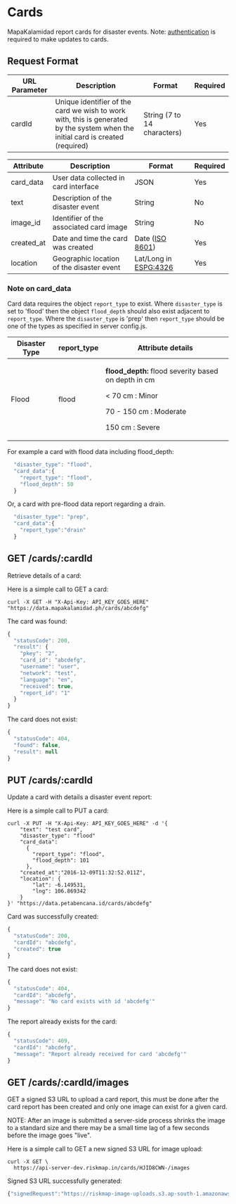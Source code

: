 # Cards

MapaKalamidad report cards for disaster events. Note: [authentication](https://docs.petabencana.id/general/authentication.html) is required to make updates to cards.

## Request Format

| URL Parameter | Description                                                                                                                     | Format                      | Required |
| ------------- | ------------------------------------------------------------------------------------------------------------------------------- | --------------------------- | -------- |
| cardId        | Unique identifier of the card we wish to work with, this is generated by the system when the initial card is created (required) | String (7 to 14 characters) | Yes      |

| Attribute   | Description                               | Format                                                                | Required |
| ----------- | ----------------------------------------- | --------------------------------------------------------------------- | -------- |
| card\_data  | User data collected in card interface     | JSON                                                                  | Yes      |
| text        | Description of the disaster event         | String                                                                | No       |
| image\_id   | Identifier of the associated card image   | String                                                                | No       |
| created\_at | Date and time the card was created        | Date ([ISO 8601](http://www.iso.org/iso/home/standards/iso8601.htm))  | Yes      |
| location    | Geographic location of the disaster event | Lat/Long in [ESPG:4326](http://spatialreference.org/ref/epsg/wgs-84/) | Yes      |

### Note on card\_data

Card data requires the object `report_type` to exist. Where `disaster_type` is set to 'flood' then the object `flood_depth` should also exist adjacent to `report_type`. Where the `disaster_type` is 'prep' then `report_type` should be one of the types as specified in server config.js.

| Disaster Type | report\_type | Attribute details                                                                                                                                          |
| ------------- | ------------ | ---------------------------------------------------------------------------------------------------------------------------------------------------------- |
| Flood         | flood        | <p><strong>flood_depth:</strong> flood severity based on depth in cm<br></p><p>&#x3C; 70 cm : Minor</p><p>70 - 150 cm : Moderate</p><p>150 cm : Severe</p> |

For example a card with flood data including flood\_depth:

```javascript
  "disaster_type": "flood",
  "card_data":{
    "report_type": "flood",
    "flood_depth": 50
  }
```

Or, a card with pre-flood data report regarding a drain.

```javascript
  "disaster_type": "prep",
  "card_data":{
    "report_type":"drain"
  }
```

## GET /cards/:cardId

Retrieve details of a card:

Here is a simple call to GET a card:

```
curl -X GET -H "X-Api-Key: API_KEY_GOES_HERE" "https://data.mapakalamidad.ph/cards/abcdefg"
```

The card was found:

```javascript
{
  "statusCode": 200,
  "result": {
    "pkey": "2",
    "card_id": "abcdefg",
    "username": "user",
    "network": "test",
    "language": "en",
    "received": true,
    "report_id": "1"
  }
}
```

The card does not exist:

```javascript
{
  "statusCode": 404,
  "found": false,
  "result": null
}
```

## PUT /cards/:cardId

Update a card with details a disaster event report:

Here is a simple call to PUT a card:

```
curl -X PUT -H "X-Api-Key: API_KEY_GOES_HERE" -d '{
    "text": "test card",
    "disaster_type": "flood"
    "card_data":
      {
        "report_type": "flood",
        "flood_depth": 101
      },
    "created_at":"2016-12-09T11:32:52.011Z",
    "location": {
        "lat": -6.149531,
        "lng": 106.869342
    }
}' "https://data.petabencana.id/cards/abcdefg"
```

Card was successfully created:

```javascript
{
  "statusCode": 200,
  "cardId": "abcdefg",
  "created": true
}
```

The card does not exist:

```javascript
{
  "statusCode": 404,
  "cardId": "abcdefg",
  "message": "No card exists with id 'abcdefg'"
}
```

The report already exists for the card:

```javascript
{
  "statusCode": 409,
  "cardId": "abcdefg",
  "message": "Report already received for card 'abcdefg'"
}
```

## GET /cards/:cardId/images

GET a signed S3 URL to upload a card report, this must be done after the card report has been created and only one image can exist for a given card.

NOTE: After an image is submitted a server-side process shrinks the image to a standard size and there may be a small time lag of a few seconds before the image goes "live".

Here is a simple call to GET a new signed S3 URL for image upload:

```
curl -X GET \
  https://api-server-dev.riskmap.in/cards/HJID8CWN-/images
```

Signed S3 URL successfully generated:

```javascript
{"signedRequest":"https://riskmap-image-uploads.s3.ap-south-1.amazonaws.com/originals/BJbTHR-Vb.jpg?X-Amz-Algorithm=AWS4-HMAC-SHA256&X-Amz-Credential=AKIAJFMR3NR7BXZ5X7DA%2F20170629%2Fap-south-1%2Fs3%2Faws4_request&X-Amz-Date=20170629T012002Z&X-Amz-Expires=900&X-Amz-Signature=ad10a53555205fa18ecfa07da52eb0349ed1c8bda66fe2de0fa9c445c61b7c62&X-Amz-SignedHeaders=host","url":"https://s3.ap-south-1.amazonaws.com/riskmap-image-uploads/originals/BJbTHR-Vb.jpg"}
```
